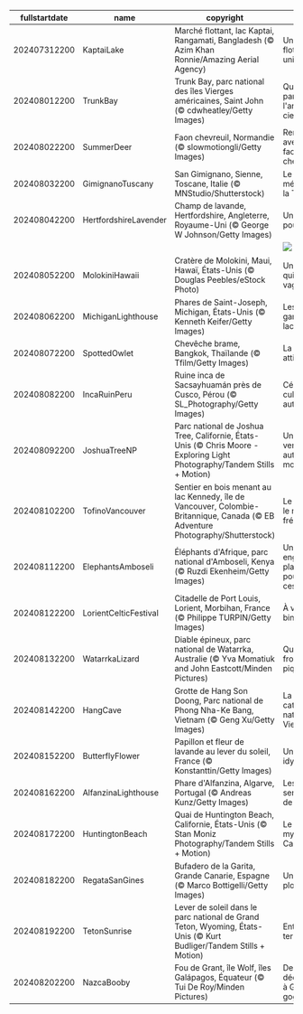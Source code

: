 |fullstartdate|name|copyright|title|image|
|--|--|--|--|--|
202407312200|KaptaiLake|Marché flottant, lac Kaptai, Rangamati, Bangladesh (© Azim Khan Ronnie/Amazing Aerial Agency)|Un marché flottant unique|![](/fr-FR/2024/08/202407312200KaptaiLake.jpg)|
202408012200|TrunkBay|Trunk Bay, parc national des îles Vierges américaines, Saint John (© cdwheatley/Getty Images)|Quelque part sous l'arc-en-ciel|![](/fr-FR/2024/08/202408012200TrunkBay.jpg)|
202408022200|SummerDeer|Faon chevreuil, Normandie (© slowmotiongli/Getty Images)|Rencontre avec les faons chevreuils|![](/fr-FR/2024/08/202408022200SummerDeer.jpg)|
202408032200|GimignanoTuscany|San Gimignano, Sienne, Toscane, Italie (© MNStudio/Shutterstock)|Le joyau médiéval de la Toscane|![](/fr-FR/2024/08/202408032200GimignanoTuscany.jpg)|
202408042200|HertfordshireLavender|Champ de lavande, Hertfordshire, Angleterre, Royaume-Uni (© George W Johnson/Getty Images)|Une mer de pourpre|![](/fr-FR/2024/08/202408042200HertfordshireLavender.jpg)|
||||![](/fr-FR/2024/08/.jpg)|
202408052200|MolokiniHawaii|Cratère de Molokini, Maui, Hawaï, États-Unis (© Douglas Peebles/eStock Photo)|Un cratère qui fait des vagues|![](/fr-FR/2024/08/202408052200MolokiniHawaii.jpg)|
202408062200|MichiganLighthouse|Phares de Saint-Joseph, Michigan, États-Unis (© Kenneth Keifer/Getty Images)|Les gardiens du lac|![](/fr-FR/2024/08/202408062200MichiganLighthouse.jpg)|
202408072200|SpottedOwlet|Chevêche brame, Bangkok, Thaïlande (© Tfilm/Getty Images)|La chouette attitude|![](/fr-FR/2024/08/202408072200SpottedOwlet.jpg)|
202408082200|IncaRuinPeru|Ruine inca de Sacsayhuamán près de Cusco, Pérou (© SL_Photography/Getty Images)|Célébrons la culture autochtone|![](/fr-FR/2024/08/202408082200IncaRuinPeru.jpg)|
202408092200|JoshuaTreeNP|Parc national de Joshua Tree, Californie, États-Unis (© Chris Moore - Exploring Light Photography/Tandem Stills + Motion)|Un paysage venu d’un autre monde|![](/fr-FR/2024/08/202408092200JoshuaTreeNP.jpg)|
202408102200|TofinoVancouver|Sentier en bois menant au lac Kennedy, île de Vancouver, Colombie-Britannique, Canada (© EB Adventure Photography/Shutterstock)|Le chemin le moins fréquenté|![](/fr-FR/2024/08/202408102200TofinoVancouver.jpg)|
202408112200|ElephantsAmboseli|Éléphants d'Afrique, parc national d'Amboseli, Kenya (© Ruzdi Ekenheim/Getty Images)|Un engagement planétaire pour sauver ces géants|![](/fr-FR/2024/08/202408112200ElephantsAmboseli.jpg)|
202408122200|LorientCelticFestival|Citadelle de Port Louis, Lorient, Morbihan, France (© Philippe TURPIN/Getty Images)|À vos binious !|![](/fr-FR/2024/08/202408122200LorientCelticFestival.jpg)|
202408132200|WatarrkaLizard|Diable épineux, parc national de Watarrka, Australie (© Yva Momatiuk and John Eastcott/Minden Pictures)|Qui s'y frotte s'y pique !|![](/fr-FR/2024/08/202408132200WatarrkaLizard.jpg)|
202408142200|HangCave|Grotte de Hang Son Doong, Parc national de Phong Nha-Ke Bang, Vietnam (© Geng Xu/Getty Images)|La cathédrale naturelle du Vietnam|![](/fr-FR/2024/08/202408142200HangCave.jpg)|
202408152200|ButterflyFlower|Papillon et fleur de lavande au lever du soleil, France (© Konstanttin/Getty Images)|Un tableau idyllique|![](/fr-FR/2024/08/202408152200ButterflyFlower.jpg)|
202408162200|AlfanzinaLighthouse|Phare d'Alfanzina, Algarve, Portugal (© Andreas Kunz/Getty Images)|Les sentinelles de la mer|![](/fr-FR/2024/08/202408162200AlfanzinaLighthouse.jpg)|
202408172200|HuntingtonBeach|Quai de Huntington Beach, Californie, États-Unis (© Stan Moniz Photography/Tandem Stills + Motion)|Le quai mythique de Californie|![](/fr-FR/2024/08/202408172200HuntingtonBeach.jpg)|
202408182200|RegataSanGines|Bufadero de la Garita, Grande Canarie, Espagne (© Marco Bottigelli/Getty Images)|Un petit plongeon ?|![](/fr-FR/2024/08/202408182200RegataSanGines.jpg)|
202408192200|TetonSunrise|Lever de soleil dans le parc national de Grand Teton, Wyoming, États-Unis (© Kurt Budliger/Tandem Stills + Motion)|Entre ciel et terre|![](/fr-FR/2024/08/202408192200TetonSunrise.jpg)|
202408202200|NazcaBooby|Fou de Grant, île Wolf, îles Galápagos, Équateur (© Tui De Roy/Minden Pictures)|Des découvertes à Galápa-gogo|![](/fr-FR/2024/08/202408202200NazcaBooby.jpg)|
